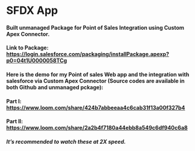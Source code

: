 # SFDX App

#### Built unmanaged Package for Point of Sales Integration using Custom Apex Connector.
#### Link to Package: https://login.salesforce.com/packaging/installPackage.apexp?p0=04t1U0000058TCg

#### Here is the demo for my Point of sales Web app and the integration with salesforce via Custom Apex Connector (Source codes are available in both Github and unmanaged pckage):
#### Part I: https://www.loom.com/share/424b7abbeeaa4c6cab31f13a00f327b4
#### Part II: https://www.loom.com/share/2a2b4f7180a44ebb8a549c6df940c6a8
##### It’s recommended to watch these at 2X speed.
